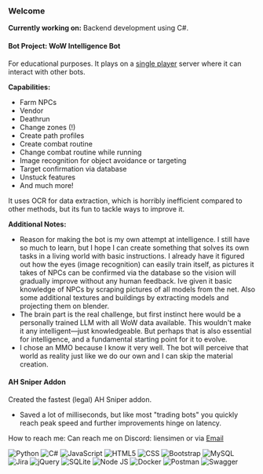 ### Welcome

**Currently working on:** Backend development using C#.

#### Bot Project: WoW Intelligence Bot
For educational purposes. It plays on a [single player](https://github.com/celguar/spp-classics-cmangos) server where it can interact with other bots.

**Capabilities:**
- Farm NPCs
- Vendor
- Deathrun
- Change zones (!)
- Create path profiles
- Create combat routine
- Change combat routine while running
- Image recognition for object avoidance or targeting
- Target confirmation via database
- Unstuck features
- And much more!

It uses OCR for data extraction, which is horribly inefficient compared to other methods, but its fun to tackle ways to improve it.

**Additional Notes:**
- Reason for making the bot is my own attempt at intelligence. I still have so much to learn, but I hope I can create something that solves its own tasks in a living world with basic instructions. I already have it figured out how the eyes (image recognition) can easily train itself, as pictures it takes of NPCs can be confirmed via the database so the vision will gradually improve without any human feedback. Ive given it basic knowledge of NPCs by scraping pictures of all models from the net. Also some additional textures and buildings by extracting models and projecting them on blender.
- The brain part is the real challenge, but first instinct here would be a personally trained LLM with all WoW data available. This wouldn't make it any intelligent—just knowledgeable. But perhaps that is also essential for intelligence, and a fundamental starting point for it to evolve.
- I chose an MMO because I know it very well. The bot will perceive that world as reality just like we do our own and I can skip the material creation.
  
#### AH Sniper Addon

Created the fastest (legal) AH Sniper addon.
- Saved a lot of milliseconds, but like most "trading bots" you quickly reach peak speed and further improvements hinge on latency.

  
How to reach me: Can reach me on Discord: liensimen or via [Email](mailto:Simenli123@hotmail.com)


![Python](https://img.shields.io/badge/Python-3776AB?style=for-the-badge&logo=python&logoColor=white) ![C#](https://img.shields.io/badge/C%23-239120?style=for-the-badge&logo=c-sharp&logoColor=white) ![JavaScript](https://img.shields.io/badge/JavaScript-323330?style=for-the-badge&logo=javascript&logoColor=F7DF1E) ![HTML5](https://img.shields.io/badge/HTML5-E34F26?style=for-the-badge&logo=html5&logoColor=white) ![CSS](https://img.shields.io/badge/CSS3-1572B6?style=for-the-badge&logo=css3&logoColor=white) ![Bootstrap](https://img.shields.io/badge/Bootstrap-563D7C?style=for-the-badge&logo=bootstrap&logoColor=white)  ![MySQL](https://img.shields.io/badge/MySQL-005C84?style=for-the-badge&logo=mysql&logoColor=white) ![Jira](https://img.shields.io/badge/Jira-0052CC?style=for-the-badge&logo=Jira&logoColor=white) ![jQuery](https://img.shields.io/badge/jQuery-0769AD?style=for-the-badge&logo=jquery&logoColor=white) ![SQLite](https://img.shields.io/badge/Sqlite-003B57?style=for-the-badge&logo=sqlite&logoColor=white) ![Node JS](https://img.shields.io/badge/Node%20js-339933?style=for-the-badge&logo=nodedotjs&logoColor=white) ![Docker](https://img.shields.io/badge/Docker-2CA5E0?style=for-the-badge&logo=docker&logoColor=white) ![Postman](https://img.shields.io/badge/Postman-FF6C37?style=for-the-badge&logo=Postman&logoColor=white) ![Swagger](https://img.shields.io/badge/Swagger-85EA2D?style=for-the-badge&logo=Swagger&logoColor=white)
